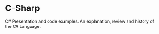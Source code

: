 # C-Sharp
C# Presentation and code examples.
An explanation, review and history of the C# Language.
